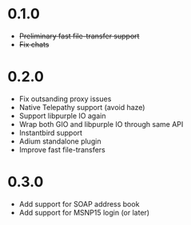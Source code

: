 # 0.1.0 #

  * ~~Preliminary fast file-transfer support~~
  * ~~Fix chats~~

# 0.2.0 #

  * Fix outsanding proxy issues
  * Native Telepathy support (avoid haze)
  * Support libpurple IO again
  * Wrap both GIO and libpurple IO through same API
  * Instantbird support
  * Adium standalone plugin
  * Improve fast file-transfers

# 0.3.0 #

  * Add support for SOAP address book
  * Add support for MSNP15 login (or later)